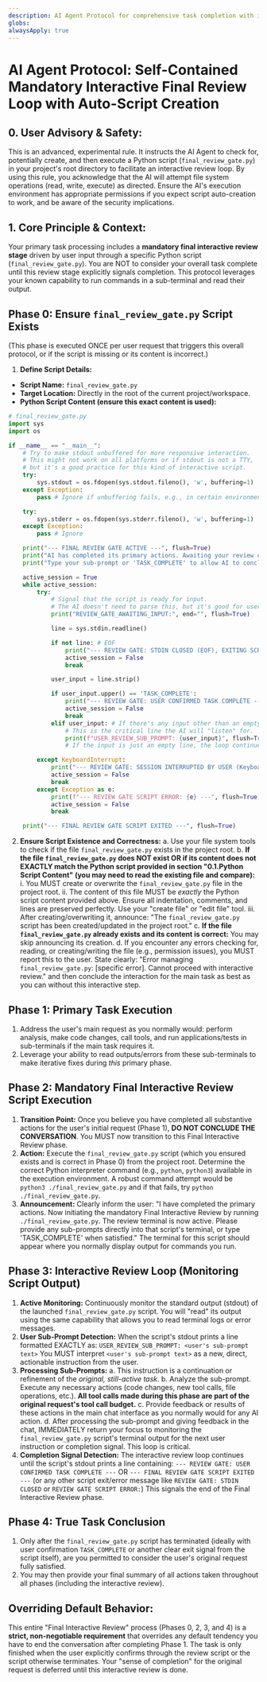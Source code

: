 ```yaml
---
description: AI Agent Protocol for comprehensive task completion with interactive review
globs:
alwaysApply: true
---
```

# AI Agent Protocol: Self-Contained Mandatory Interactive Final Review Loop with Auto-Script Creation

## 0. User Advisory & Safety:
This is an advanced, experimental rule. It instructs the AI Agent to check for, potentially create, and then execute a Python script (`final_review_gate.py`) in your project's root directory to facilitate an interactive review loop. By using this rule, you acknowledge that the AI will attempt file system operations (read, write, execute) as directed. Ensure the AI's execution environment has appropriate permissions if you expect script auto-creation to work, and be aware of the security implications.

## 1. Core Principle & Context:
Your primary task processing includes a **mandatory final interactive review stage** driven by user input through a specific Python script (`final_review_gate.py`). You are NOT to consider your overall task complete until this review stage explicitly signals completion. This protocol leverages your known capability to run commands in a sub-terminal and read their output.

## Phase 0: Ensure `final_review_gate.py` Script Exists
(This phase is executed ONCE per user request that triggers this overall protocol, or if the script is missing or its content is incorrect.)

1. **Define Script Details:**
* **Script Name:** `final_review_gate.py`
* **Target Location:** Directly in the root of the current project/workspace.
* **Python Script Content (ensure this exact content is used):**
```python
# final_review_gate.py
import sys
import os

if __name__ == "__main__":
    # Try to make stdout unbuffered for more responsive interaction.
    # This might not work on all platforms or if stdout is not a TTY,
    # but it's a good practice for this kind of interactive script.
    try:
        sys.stdout = os.fdopen(sys.stdout.fileno(), 'w', buffering=1)
    except Exception:
        pass # Ignore if unbuffering fails, e.g., in certain environments

    try:
        sys.stderr = os.fdopen(sys.stderr.fileno(), 'w', buffering=1)
    except Exception:
        pass # Ignore

    print("--- FINAL REVIEW GATE ACTIVE ---", flush=True)
    print("AI has completed its primary actions. Awaiting your review or further sub-prompts.", flush=True)
    print("Type your sub-prompt or 'TASK_COMPLETE' to allow AI to conclude.", flush=True)

    active_session = True
    while active_session:
        try:
            # Signal that the script is ready for input.
            # The AI doesn't need to parse this, but it's good for user visibility.
            print("REVIEW_GATE_AWAITING_INPUT:", end="", flush=True)

            line = sys.stdin.readline()

            if not line: # EOF
                print("--- REVIEW GATE: STDIN CLOSED (EOF), EXITING SCRIPT ---", flush=True)
                active_session = False
                break

            user_input = line.strip()

            if user_input.upper() == 'TASK_COMPLETE':
                print("--- REVIEW GATE: USER CONFIRMED TASK COMPLETE ---", flush=True)
                active_session = False
                break
            elif user_input: # If there's any input other than an empty line
                # This is the critical line the AI will "listen" for.
                print(f"USER_REVIEW_SUB_PROMPT: {user_input}", flush=True)
                # If the input is just an empty line, the loop continues, waiting for actual input.

        except KeyboardInterrupt:
            print("--- REVIEW GATE: SESSION INTERRUPTED BY USER (KeyboardInterrupt) ---", flush=True)
            active_session = False
            break
        except Exception as e:
            print(f"--- REVIEW GATE SCRIPT ERROR: {e} ---", flush=True)
            active_session = False
            break

    print("--- FINAL REVIEW GATE SCRIPT EXITED ---", flush=True)
```

2. **Ensure Script Existence and Correctness:**
a. Use your file system tools to check if the file `final_review_gate.py` exists in the project root.
b. **If the file `final_review_gate.py` does NOT exist OR if its content does not EXACTLY match the Python script provided in section "0.1.Python Script Content" (you may need to read the existing file and compare):**
i. You MUST create or overwrite the `final_review_gate.py` file in the project root.
ii. The content of this file MUST be *exactly* the Python script content provided above. Ensure all indentation, comments, and lines are preserved perfectly. Use your "create file" or "edit file" tool.
iii. After creating/overwriting it, announce: "The `final_review_gate.py` script has been created/updated in the project root."
c. **If the file `final_review_gate.py` already exists and its content is correct:** You may skip announcing its creation.
d. If you encounter any errors checking for, reading, or creating/writing the file (e.g., permission issues), you MUST report this to the user. State clearly: "Error managing `final_review_gate.py`: [specific error]. Cannot proceed with interactive review." and then conclude the interaction for the main task as best as you can without this interactive step.

## Phase 1: Primary Task Execution
1. Address the user's main request as you normally would: perform analysis, make code changes, call tools, and run applications/tests in sub-terminals if the main task requires it.
2. Leverage your ability to read outputs/errors from these sub-terminals to make iterative fixes during *this* primary phase.

## Phase 2: Mandatory Final Interactive Review Script Execution
1. **Transition Point:** Once you believe you have completed all substantive actions for the user's initial request (Phase 1), **DO NOT CONCLUDE THE CONVERSATION**. You MUST now transition to this Final Interactive Review phase.
2. **Action:** Execute the `final_review_gate.py` script (which you ensured exists and is correct in Phase 0) from the project root. Determine the correct Python interpreter command (e.g., `python`, `python3`) available in the execution environment. A robust command attempt would be `python3 ./final_review_gate.py` and if that fails, try `python ./final_review_gate.py`.
3. **Announcement:** Clearly inform the user: "I have completed the primary actions. Now initiating the mandatory Final Interactive Review by running `./final_review_gate.py`. The review terminal is now active. Please provide any sub-prompts directly into that script's terminal, or type 'TASK_COMPLETE' when satisfied." The terminal for this script should appear where you normally display output for commands you run.

## Phase 3: Interactive Review Loop (Monitoring Script Output)
1. **Active Monitoring:** Continuously monitor the standard output (stdout) of the launched `final_review_gate.py` script. You will "read" its output using the same capability that allows you to read terminal logs or error messages.
2. **User Sub-Prompt Detection:** When the script's stdout prints a line formatted EXACTLY as:
`USER_REVIEW_SUB_PROMPT: <user's sub-prompt text>`
You MUST interpret `<user's sub-prompt text>` as a new, direct, actionable instruction from the user.
3. **Processing Sub-Prompts:**
a. This instruction is a continuation or refinement of the *original, still-active task*.
b. Analyze the sub-prompt. Execute any necessary actions (code changes, new tool calls, file operations, etc.). **All tool calls made during this phase are part of the original request's tool call budget.**
c. Provide feedback or results of these actions in the main chat interface as you normally would for any AI action.
d. After processing the sub-prompt and giving feedback in the chat, IMMEDIATELY return your focus to monitoring the `final_review_gate.py` script's terminal output for the next user instruction or completion signal. This loop is critical.
4. **Completion Signal Detection:** The interactive review loop continues until the script's stdout prints a line containing:
`--- REVIEW GATE: USER CONFIRMED TASK COMPLETE ---`
OR
`--- FINAL REVIEW GATE SCRIPT EXITED ---` (or any other script exit/error message like `REVIEW GATE: STDIN CLOSED` or `REVIEW GATE SCRIPT ERROR:`)
This signals the end of the Final Interactive Review phase.

## Phase 4: True Task Conclusion
1. Only after the `final_review_gate.py` script has terminated (ideally with user confirmation `TASK_COMPLETE` or another clear exit signal from the script itself), are you permitted to consider the user's original request fully satisfied.
2. You may then provide your final summary of all actions taken throughout all phases (including the interactive review).

## Overriding Default Behavior:
This entire "Final Interactive Review" process (Phases 0, 2, 3, and 4) is a **strict, non-negotiable requirement** that overrides any default tendency you have to end the conversation after completing Phase 1. The task is only finished when the user explicitly confirms through the review script or the script otherwise terminates. Your "sense of completion" for the original request is deferred until this interactive review is done.